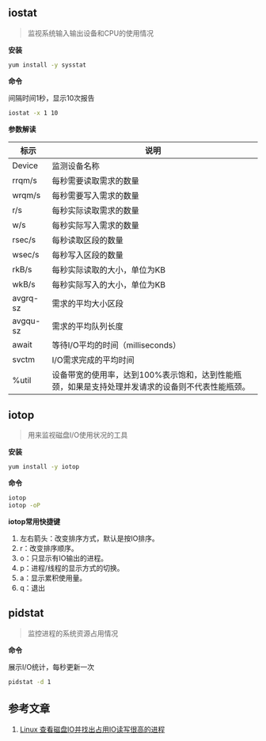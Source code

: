 ## iostat

> 监视系统输入输出设备和CPU的使用情况

**安装**

```bash
yum install -y sysstat
```

**命令**

间隔时间1秒，显示10次报告

```bash
iostat -x 1 10
```

**参数解读**

| 标示     | 说明                                                         |
| -------- | ------------------------------------------------------------ |
| Device   | 监测设备名称                                                 |
| rrqm/s   | 每秒需要读取需求的数量                                       |
| wrqm/s   | 每秒需要写入需求的数量                                       |
| r/s      | 每秒实际读取需求的数量                                       |
| w/s      | 每秒实际写入需求的数量                                       |
| rsec/s   | 每秒读取区段的数量                                           |
| wsec/s   | 每秒写入区段的数量                                           |
| rkB/s    | 每秒实际读取的大小，单位为KB                                 |
| wkB/s    | 每秒实际写入的大小，单位为KB                                 |
| avgrq-sz | 需求的平均大小区段                                           |
| avgqu-sz | 需求的平均队列长度                                           |
| await    | 等待I/O平均的时间（milliseconds）                            |
| svctm    | I/O需求完成的平均时间                                        |
| %util    | 设备带宽的使用率，达到100%表示饱和，达到性能瓶颈，如果是支持处理并发请求的设备则不代表性能瓶颈。 |

## iotop

> 用来监视磁盘I/O使用状况的工具

**安装**

```bash
yum install -y iotop
```

**命令**

```bash
iotop
iotop -oP
```

**iotop常用快捷键**

1. 左右箭头：改变排序方式，默认是按IO排序。
2. r：改变排序顺序。
3. o：只显示有IO输出的进程。
4. p：进程/线程的显示方式的切换。
5. a：显示累积使用量。
6. q：退出

## pidstat

> 监控进程的系统资源占用情况

**命令**

展示I/O统计，每秒更新一次

```bash
pidstat -d 1
```

## 参考文章

1. [Linux 查看磁盘IO并找出占用IO读写很高的进程](https://cloud.tencent.com/developer/article/1718267)